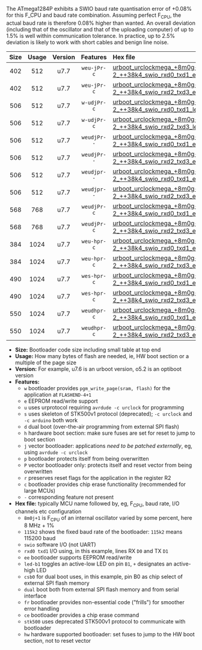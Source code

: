 The ATmega1284P exhibits a SWIO baud rate quantisation error of +0.08% for this F_CPU and baud rate combination. Assuming perfect F<sub>CPU</sub>, the actual baud rate is therefore 0.08% higher than wanted. An overall deviation (including that of the oscillator and that of the uploading computer) of up to 1.5% is well within communication tolerance. In practice, up to 2.5% deviation is likely to work with short cables and benign line noise.

|Size|Usage|Version|Features|Hex file|
|:-:|:-:|:-:|:-:|:--|
|402|512|u7.7|`weu-jPr-c`|[urboot_urclockmega_+8m0g-2_++38k4_swio_rxd0_txd1_ee_led+c7_fr_ce.hex](https://raw.githubusercontent.com/stefanrueger/urboot.hex/main/boards/urclockmega/internal_oscillator/fcpu_+8m0g-2/br_++38k4/urboot_urclockmega_+8m0g-2_++38k4_swio_rxd0_txd1_ee_led+c7_fr_ce.hex)|
|402|512|u7.7|`weu-jPr-c`|[urboot_urclockmega_+8m0g-2_++38k4_swio_rxd2_txd3_ee_led+c7_fr_ce.hex](https://raw.githubusercontent.com/stefanrueger/urboot.hex/main/boards/urclockmega/internal_oscillator/fcpu_+8m0g-2/br_++38k4/urboot_urclockmega_+8m0g-2_++38k4_swio_rxd2_txd3_ee_led+c7_fr_ce.hex)|
|506|512|u7.7|`w-udjPr-c`|[urboot_urclockmega_+8m0g-2_++38k4_swio_rxd0_txd1_led+c7_csb3_dual_fr_ce.hex](https://raw.githubusercontent.com/stefanrueger/urboot.hex/main/boards/urclockmega/internal_oscillator/fcpu_+8m0g-2/br_++38k4/urboot_urclockmega_+8m0g-2_++38k4_swio_rxd0_txd1_led+c7_csb3_dual_fr_ce.hex)|
|506|512|u7.7|`w-udjPr-c`|[urboot_urclockmega_+8m0g-2_++38k4_swio_rxd2_txd3_led+c7_csb3_dual_fr_ce.hex](https://raw.githubusercontent.com/stefanrueger/urboot.hex/main/boards/urclockmega/internal_oscillator/fcpu_+8m0g-2/br_++38k4/urboot_urclockmega_+8m0g-2_++38k4_swio_rxd2_txd3_led+c7_csb3_dual_fr_ce.hex)|
|506|512|u7.7|`weudjPr--`|[urboot_urclockmega_+8m0g-2_++38k4_swio_rxd0_txd1_ee_led+c7_csb3_dual.hex](https://raw.githubusercontent.com/stefanrueger/urboot.hex/main/boards/urclockmega/internal_oscillator/fcpu_+8m0g-2/br_++38k4/urboot_urclockmega_+8m0g-2_++38k4_swio_rxd0_txd1_ee_led+c7_csb3_dual.hex)|
|506|512|u7.7|`weudjPr--`|[urboot_urclockmega_+8m0g-2_++38k4_swio_rxd2_txd3_ee_led+c7_csb3_dual.hex](https://raw.githubusercontent.com/stefanrueger/urboot.hex/main/boards/urclockmega/internal_oscillator/fcpu_+8m0g-2/br_++38k4/urboot_urclockmega_+8m0g-2_++38k4_swio_rxd2_txd3_ee_led+c7_csb3_dual.hex)|
|506|512|u7.7|`weudjpr--`|[urboot_urclockmega_+8m0g-2_++38k4_swio_rxd0_txd1_ee_led+c7_csb3_dual_fr.hex](https://raw.githubusercontent.com/stefanrueger/urboot.hex/main/boards/urclockmega/internal_oscillator/fcpu_+8m0g-2/br_++38k4/urboot_urclockmega_+8m0g-2_++38k4_swio_rxd0_txd1_ee_led+c7_csb3_dual_fr.hex)|
|506|512|u7.7|`weudjpr--`|[urboot_urclockmega_+8m0g-2_++38k4_swio_rxd2_txd3_ee_led+c7_csb3_dual_fr.hex](https://raw.githubusercontent.com/stefanrueger/urboot.hex/main/boards/urclockmega/internal_oscillator/fcpu_+8m0g-2/br_++38k4/urboot_urclockmega_+8m0g-2_++38k4_swio_rxd2_txd3_ee_led+c7_csb3_dual_fr.hex)|
|568|768|u7.7|`weudjPr-c`|[urboot_urclockmega_+8m0g-2_++38k4_swio_rxd0_txd1_ee_led+c7_csb3_dual_fr_ce.hex](https://raw.githubusercontent.com/stefanrueger/urboot.hex/main/boards/urclockmega/internal_oscillator/fcpu_+8m0g-2/br_++38k4/urboot_urclockmega_+8m0g-2_++38k4_swio_rxd0_txd1_ee_led+c7_csb3_dual_fr_ce.hex)|
|568|768|u7.7|`weudjPr-c`|[urboot_urclockmega_+8m0g-2_++38k4_swio_rxd2_txd3_ee_led+c7_csb3_dual_fr_ce.hex](https://raw.githubusercontent.com/stefanrueger/urboot.hex/main/boards/urclockmega/internal_oscillator/fcpu_+8m0g-2/br_++38k4/urboot_urclockmega_+8m0g-2_++38k4_swio_rxd2_txd3_ee_led+c7_csb3_dual_fr_ce.hex)|
|384|1024|u7.7|`weu-hpr-c`|[urboot_urclockmega_+8m0g-2_++38k4_swio_rxd0_txd1_ee_led+c7_fr_ce_hw.hex](https://raw.githubusercontent.com/stefanrueger/urboot.hex/main/boards/urclockmega/internal_oscillator/fcpu_+8m0g-2/br_++38k4/urboot_urclockmega_+8m0g-2_++38k4_swio_rxd0_txd1_ee_led+c7_fr_ce_hw.hex)|
|384|1024|u7.7|`weu-hpr-c`|[urboot_urclockmega_+8m0g-2_++38k4_swio_rxd2_txd3_ee_led+c7_fr_ce_hw.hex](https://raw.githubusercontent.com/stefanrueger/urboot.hex/main/boards/urclockmega/internal_oscillator/fcpu_+8m0g-2/br_++38k4/urboot_urclockmega_+8m0g-2_++38k4_swio_rxd2_txd3_ee_led+c7_fr_ce_hw.hex)|
|490|1024|u7.7|`wes-hpr-c`|[urboot_urclockmega_+8m0g-2_++38k4_swio_rxd0_txd1_ee_led+c7_fr_ce_stk500_hw.hex](https://raw.githubusercontent.com/stefanrueger/urboot.hex/main/boards/urclockmega/internal_oscillator/fcpu_+8m0g-2/br_++38k4/urboot_urclockmega_+8m0g-2_++38k4_swio_rxd0_txd1_ee_led+c7_fr_ce_stk500_hw.hex)|
|490|1024|u7.7|`wes-hpr-c`|[urboot_urclockmega_+8m0g-2_++38k4_swio_rxd2_txd3_ee_led+c7_fr_ce_stk500_hw.hex](https://raw.githubusercontent.com/stefanrueger/urboot.hex/main/boards/urclockmega/internal_oscillator/fcpu_+8m0g-2/br_++38k4/urboot_urclockmega_+8m0g-2_++38k4_swio_rxd2_txd3_ee_led+c7_fr_ce_stk500_hw.hex)|
|550|1024|u7.7|`weudhpr-c`|[urboot_urclockmega_+8m0g-2_++38k4_swio_rxd0_txd1_ee_led+c7_csb3_dual_fr_ce_hw.hex](https://raw.githubusercontent.com/stefanrueger/urboot.hex/main/boards/urclockmega/internal_oscillator/fcpu_+8m0g-2/br_++38k4/urboot_urclockmega_+8m0g-2_++38k4_swio_rxd0_txd1_ee_led+c7_csb3_dual_fr_ce_hw.hex)|
|550|1024|u7.7|`weudhpr-c`|[urboot_urclockmega_+8m0g-2_++38k4_swio_rxd2_txd3_ee_led+c7_csb3_dual_fr_ce_hw.hex](https://raw.githubusercontent.com/stefanrueger/urboot.hex/main/boards/urclockmega/internal_oscillator/fcpu_+8m0g-2/br_++38k4/urboot_urclockmega_+8m0g-2_++38k4_swio_rxd2_txd3_ee_led+c7_csb3_dual_fr_ce_hw.hex)|

- **Size:** Bootloader code size including small table at top end
- **Usage:** How many bytes of flash are needed, ie, HW boot section or a multiple of the page size
- **Version:** For example, u7.6 is an urboot version, o5.2 is an optiboot version
- **Features:**
  + `w` bootloader provides `pgm_write_page(sram, flash)` for the application at `FLASHEND-4+1`
  + `e` EEPROM read/write support
  + `u` uses urprotocol requiring `avrdude -c urclock` for programming
  + `s` uses skeleton of STK500v1 protocol (deprecated); `-c urclock` and `-c arduino` both work
  + `d` dual boot (over-the-air programming from external SPI flash)
  + `h` hardware boot section: make sure fuses are set for reset to jump to boot section
  + `j` vector bootloader: applications *need to be patched externally*, eg, using `avrdude -c urclock`
  + `p` bootloader protects itself from being overwritten
  + `P` vector bootloader only: protects itself and reset vector from being overwritten
  + `r` preserves reset flags for the application in the register R2
  + `c` bootloader provides chip erase functionality (recommended for large MCUs)
  + `-` corresponding feature not present
- **Hex file:** typically MCU name followed by, eg, F<sub>CPU</sub>, baud rate, I/O channels etc configuration
  + `8m0j+1` is F<sub>CPU</sub> of an internal oscillator varied by some percent, here 8 MHz + 1%
  + `115k2` shows the fixed baud rate of the bootloader: `115k2` means 115200 baud
  + `swio` software I/O (not UART)
  + `rxd0 txd1` I/O using, in this example, lines RX `D0` and TX `D1`
  + `ee` bootloader supports EEPROM read/write
  + `led-b1` toggles an active-low LED on pin `B1`, `+` designates an active-high LED
  + `csb0` for dual boot uses, in this example, pin B0 as chip select of external SPI flash memory
  + `dual` boot both from external SPI flash memory and from serial interface
  + `fr` bootloader provides non-essential code ("frills") for smoother error handling
  + `ce` bootloader provides a chip erase command
  + `stk500` uses deprecated STK500v1 protocol to communicate with bootloader
  + `hw` hardware supported bootloader: set fuses to jump to the HW boot section, not to reset vector
